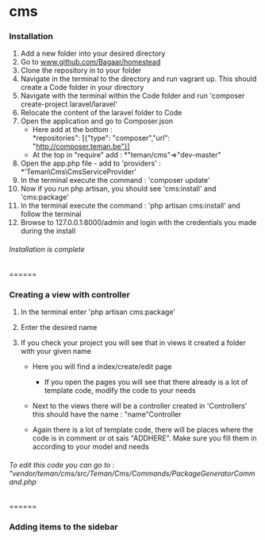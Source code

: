 cms
===

### Installation


  1. Add a new folder into your desired directory
  1. Go to www.github.com/Bagaar/homestead
  1. Clone the repository in to your folder
  1. Navigate in the terminal to the directory and run vagrant up. This should create a Code folder in your directory
  1. Navigate with the terminal within the Code folder and run 'composer create-project laravel/laravel'
  1. Relocate the content of the laravel folder to Code
  1. Open the application and go to Composer.json
     - Here add at the bottom :  
          *repositories": [{"type": "composer","url": "http://composer.teman.be"}]
     - At the top in "require" add : 
          *"teman/cms"=>"dev-master"
  8. Open the app.php file 
    - add to 'providers' : 
     *'Teman\Cms\CmsServiceProvider'
  9. In the terminal execute the command : 'composer update'
  10. Now if you run php artisan, you should see 'cms:install' and 'cms:package'
  11. In the terminal execute the command : 'php artisan cms:install' and follow the terminal 
  12. Browse to 127.0.0.1:8000/admin and login with the credentials you made during the install


###### Installation is complete
======

### Creating a view with controller

  1. In the terminal enter 'php artisan cms:package'
  1. Enter the desired name
  1. If you check your project you will see that in views it created a folder with your given name
    
      - Here you will find a index/create/edit page
        * If you open the pages you will see that there already is a lot of template code, modify the code to your        needs
    
      - Next to the views there will be a controller created in 'Controllers' this should have the name : "name"Controller
    
     * Again there is a lot of template code, there will be places where the code is in comment or ot sais "ADDHERE". Make sure you fill them in according to your model and needs

###### To edit this code you can go to : "vendor/teman/cms/src/Teman/Cms/Commands/PackageGeneratorCommand.php
======


### Adding items to the sidebar







